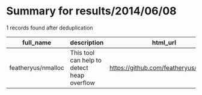 
# Summary for results/2014/06/08
    
1 records found after deduplication

| full_name | description | html_url | matched_list | matched_count | pushed_at | size | stargazers_count | language | forks_count |
|--------------------|--------------------------------------------|---------------------------------------|-------------------|-----------------|---------------------------|--------|--------------------|------------|---------------|
| featheryus/nmalloc | This tool can help to detect heap overflow | https://github.com/featheryus/nmalloc | ['heap overflow'] | 1 | 2014-06-08 07:48:12+00:00 | 144 | 0 | C | 0 |
